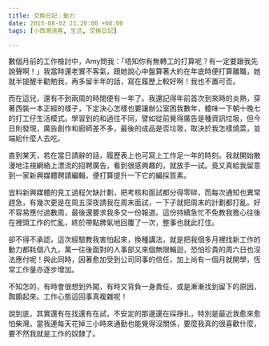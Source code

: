 ```yaml
---
title: 交換日記：動力
date: 2015-08-02 21:20:00 +08:00
tags: [小西灣過客, 生活, 交換日記]

---
```


  
  
  
數個月前的工作檢討中，Amy問我：「唔知你有無轉工的打算呢？有一定要跟我先說聲啊！」我當時還老實不客氣，跟她說心中盤算著大約在年底時便打算離職，她就半提醒半勸勉我，再多留半年的話，寫在履歷上較好啊！我也不置可否。  
  
而在這兒，還有不到兩周的時間便有一年了。我還記得年前首次到來時的炎熱，穿著西裝一本正經的樣子，下定決心怎樣也要讓辦公室困我數年，體味一下朝十晚七的打工仔生活模式。學習到的和過往不同，譬如從前覺得廣告是種資訊垃圾，但今日則發現，廣告創作和廚師差不多，最後的成品是否垃圾，取決於我怎樣燒菜，並端給什麼人去吃。  
  
  
直到某天，若在當日請辭的話，履歷表上也可寫上工作足一年的時刻。我就開始散漫地注視網絡上漂流的招聘廣告，看到很感興趣的，就放手一試。竟又真給我留意到一家新興媒體聘請編輯，便打算提升一下它的編採質素。  
  
豈料新興媒體的見工過程欠缺計劃，把考核和面試都分得零碎，而每次通知也異常趕急，有幾次更是在周五深夜請我在周末面試，一下子就把周末的計劃都打亂。好不容易應付過數周，最後還要求我多交一份報道。這份持續急忙不免教我擔心往後在裡頭工作的忙亂，終於帶點脾氣地回覆了一次，整事也就此打住。  
  
卻不得不承認，這次經驗教我害怕起來，換種講法，就是把我個多月裡找新工作的動力都耗個八九，萬一往後面對的人事部又來個無限輪迴，恐怕珍貴的周六日也沒法應付呢！與此同時，因著愈加受到公司同事的信任，加上尚有一個月就開學，恆常工作量亦逐步增加。  
  
不知怎的，有時會很想到外闖，有時又背負一身責任，或是漸漸找到留下的原因，踟躕起來。工作心態這回事真複雜呢！  
  
  
說到底，其實還有在找還有在試，不安定的那邊還在採掙扎，特別是最近我愈來愈怕柴灣。當我連每天花掉三小時來通勤也能覺得沒關係，要麼我真的很喜歡什麼，要不然我就是工作的奴隸了。  
  
  
